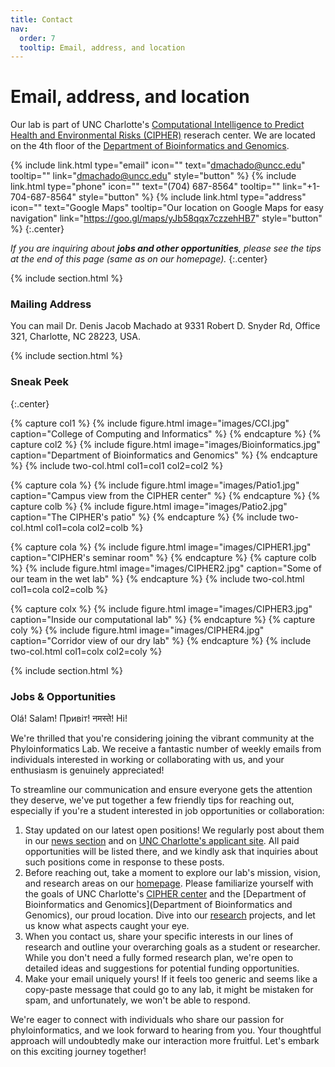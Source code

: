 ```yaml
---
title: Contact
nav:
  order: 7
  tooltip: Email, address, and location
---
```


# <i class="fas fa-envelope"></i>Email, address, and location

Our lab is part of UNC Charlotte's [Computational Intelligence to Predict Health and Environmental Risks (CIPHER)](https://cipher.charlotte.edu/) reserach center. We are located on the 4th floor of the [Department of Bioinformatics and Genomics](https://cci.charlotte.edu/bioinformatics/47/3).

{%
  include link.html
  type="email"
  icon=""
  text="dmachado@uncc.edu"
  tooltip=""
  link="dmachado@uncc.edu"
  style="button"
%}
{%
  include link.html
  type="phone"
  icon=""
  text="(704) 687-8564"
  tooltip=""
  link="+1-704-687-8564"
  style="button"
%}
{%
  include link.html
  type="address"
  icon=""
  text="Google Maps"
  tooltip="Our location on Google Maps for easy navigation"
  link="https://goo.gl/maps/yJb58qqx7czzehHB7"
  style="button"
%}
{:.center}

*If you are inquiring about **jobs and other opportunities**, please see the tips at the end of this page (same as on our homepage).*
{:.center}

{% include section.html %}

### <i class="fas fa-mail-bulk"></i>Mailing Address

You can mail Dr. Denis Jacob Machado at 9331 Robert D. Snyder Rd, Office 321,  Charlotte, NC 28223, USA.

{% include section.html %}

### <i class="fas fa-camera"></i>Sneak Peek


{:.center}

{% capture col1 %}
{%
  include figure.html
  image="images/CCI.jpg"
  caption="College of Computing and Informatics"
%}
{% endcapture %}
{% capture col2 %}
{%
  include figure.html
  image="images/Bioinformatics.jpg"
  caption="Department of Bioinformatics and Genomics"
%}
{% endcapture %}
{% include two-col.html col1=col1 col2=col2 %}

{% capture cola %}
{%
include figure.html
image="images/Patio1.jpg"
caption="Campus view from the CIPHER center"
%}
{% endcapture %}
{% capture colb %}
{%
include figure.html
image="images/Patio2.jpg"
caption="The CIPHER's patio"
%}
{% endcapture %}
{% include two-col.html col1=cola col2=colb %}

{% capture cola %}
{%
include figure.html
image="images/CIPHER1.jpg"
caption="CIPHER's seminar room"
%}
{% endcapture %}
{% capture colb %}
{%
include figure.html
image="images/CIPHER2.jpg"
caption="Some of our team in the wet lab"
%}
{% endcapture %}
{% include two-col.html col1=cola col2=colb %}

{% capture colx %}
{%
include figure.html
image="images/CIPHER3.jpg"
caption="Inside our computational lab"
%}
{% endcapture %}
{% capture coly %}
{%
include figure.html
image="images/CIPHER4.jpg"
caption="Corridor view of our dry lab"
%}
{% endcapture %}
{% include two-col.html col1=colx col2=coly %}

{% include section.html %}

### <i class="fas fa-exclamation"></i>Jobs & Opportunities

Olá! Salam! Привіт! नमस्ते! Hi!

We're thrilled that you're considering joining the vibrant community at the Phyloinformatics Lab. We receive a fantastic number of weekly emails from individuals interested in working or collaborating with us, and your enthusiasm is genuinely appreciated!

To streamline our communication and ensure everyone gets the attention they deserve, we've put together a few friendly tips for reaching out, especially if you're a student interested in job opportunities or collaboration:

1. Stay updated on our latest open positions! We regularly post about them in our [news section](https://phyloinformatics.com/news/) and on [UNC Charlotte's applicant site](https://jobs.charlotte.edu/postings/search). All paid opportunities will be listed there, and we kindly ask that inquiries about such positions come in response to these posts.
2. Before reaching out, take a moment to explore our lab's mission, vision, and research areas on our [homepage](https://phyloinformatics.com/). Please familiarize yourself with the goals of UNC Charlotte's [CIPHER center](https://cipher.charlotte.edu/) and the [Department of Bioinformatics and Genomics](Department of Bioinformatics and Genomics), our proud location. Dive into our [research](https://phyloinformatics.com/research/) projects, and let us know what aspects caught your eye.
3. When you contact us, share your specific interests in our lines of research and outline your overarching goals as a student or researcher. While you don't need a fully formed research plan, we're open to detailed ideas and suggestions for potential funding opportunities.
4. Make your email uniquely yours! If it feels too generic and seems like a copy-paste message that could go to any lab, it might be mistaken for spam, and unfortunately, we won't be able to respond.

We're eager to connect with individuals who share our passion for phyloinformatics, and we look forward to hearing from you. Your thoughtful approach will undoubtedly make our interaction more fruitful. Let's embark on this exciting journey together!